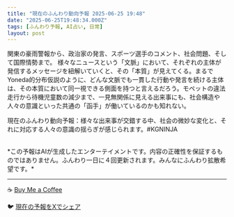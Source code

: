 ```yaml
---
title: "現在のふんわり動向予報 2025-06-25 19:48"
date: "2025-06-25T19:48:34.000Z"
tags: [ふんわり予報, AI占い, 日常]
layout: post
---
```


関東の豪雨警報から、政治家の発言、スポーツ選手のコメント、社会問題、そして国際情勢まで。  様々なニュースという「文脈」において、それぞれの主体が発信するメッセージを紐解いていくと、その「本質」が見えてくる。まるでYoneda的分布仮説のように、どんな文脈でも一貫した行動や発言を続ける主体は、その本質において同一視できる側面を持つと言えるだろう。モペットの違法走行から待機児童数の減少まで、一見無関係に見える出来事にも、社会構造や人々の意識といった共通の「函手」が働いているのかも知れない。


現在のふんわり動向予報：様々な出来事が交錯する中、社会の微妙な変化と、それに対応する人々の意識の揺らぎが感じられます。#KGNINJA

<br>
*この予報はAIが生成したエンターテイメントです。内容の正確性を保証するものではありません。ふんわり一日に４回更新されます。みんなにふんわり拡散希望です。*

---
☕️ [Buy Me a Coffee](https://www.buymeacoffee.com/kgninja)

🐦 [現在の予報をXでシェア](https://twitter.com/intent/tweet?text=%E7%8F%BE%E5%9C%A8%E3%81%AE%E3%81%B5%E3%82%93%E3%82%8F%E3%82%8A%E4%BA%88%E5%A0%B1%3A%20%E3%80%8C%E9%96%A2%E6%9D%B1%E3%81%AE%E8%B1%AA%E9%9B%A8%E8%AD%A6%E5%A0%B1%E3%81%8B%E3%82%89%E3%80%81%E6%94%BF%E6%B2%BB%E5%AE%B6%E3%81%AE%E7%99%BA%E8%A8%80%E3%80%81%E3%82%B9%E3%83%9D%E3%83%BC%E3%83%84%E9%81%B8%E6%89%8B%E3%81%AE%E3%82%B3%E3%83%A1%E3%83%B3%E3%83%88%E3%80%81%E7%A4%BE%E4%BC%9A%E5%95%8F%E9%A1%8C%E3%80%81%E3%81%9D%E3%81%97%E3%81%A6%E5%9B%BD%E9%9A%9B%E6%83%85%E5%8B%A2%E3%81%BE%E3%81%A7%E3%80%82%E3%80%8D%23KGNINJA%20%E7%B6%9A%E3%81%8D%E3%81%AF%E3%83%96%E3%83%AD%E3%82%B0%E3%81%A7%EF%BC%81%F0%9F%91%87&url=https%3A%2F%2Fkg-ninja.github.io%2FFunwariyoso%2F)
